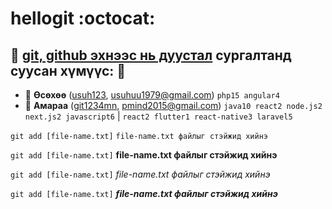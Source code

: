 # hellogit :octocat: 

:rocket: [git, github эхнээс нь дуустал](https://1234.mn/course/108) сургалтанд суусан хүмүүс: :rocket: 
-

* :lipstick: **Өсөхөө** ([usuh123](https://github.com/git1234mn), usuhuu1979@gmail.com) `php15 angular4`
* :whale: **Амараа** ([git1234mn](https://github.com/git1234mn), pmind2015@gmail.com) `java10 react2 node.js2 next.js2 javascript6` | `react2 flutter1 react-native3 laravel5`


`git add [file-name.txt]` `file-name.txt файлыг стэйжид хийнэ`

`git add [file-name.txt]` **file-name.txt файлыг стэйжид хийнэ**

`git add [file-name.txt]` _file-name.txt файлыг стэйжид хийнэ_

`git add [file-name.txt]` _**file-name.txt файлыг стэйжид хийнэ**_
